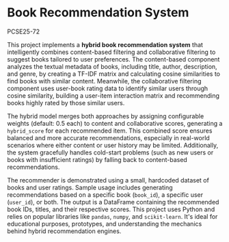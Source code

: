 # Book Recommendation System


PCSE25-72

This project implements a **hybrid book recommendation system** that intelligently combines content-based filtering and collaborative filtering to suggest books tailored to user preferences. The content-based component analyzes the textual metadata of books, including title, author, description, and genre, by creating a TF-IDF matrix and calculating cosine similarities to find books with similar content. Meanwhile, the collaborative filtering component uses user-book rating data to identify similar users through cosine similarity, building a user-item interaction matrix and recommending books highly rated by those similar users.

The hybrid model merges both approaches by assigning configurable weights (default: 0.5 each) to content and collaborative scores, generating a `hybrid_score` for each recommended item. This combined score ensures balanced and more accurate recommendations, especially in real-world scenarios where either content or user history may be limited. Additionally, the system gracefully handles cold-start problems (such as new users or books with insufficient ratings) by falling back to content-based recommendations.

The recommender is demonstrated using a small, hardcoded dataset of books and user ratings. Sample usage includes generating recommendations based on a specific book (`book_id`), a specific user (`user_id`), or both. The output is a DataFrame containing the recommended book IDs, titles, and their respective scores. This project uses Python and relies on popular libraries like `pandas`, `numpy`, and `scikit-learn`. It's ideal for educational purposes, prototypes, and understanding the mechanics behind hybrid recommendation engines.
